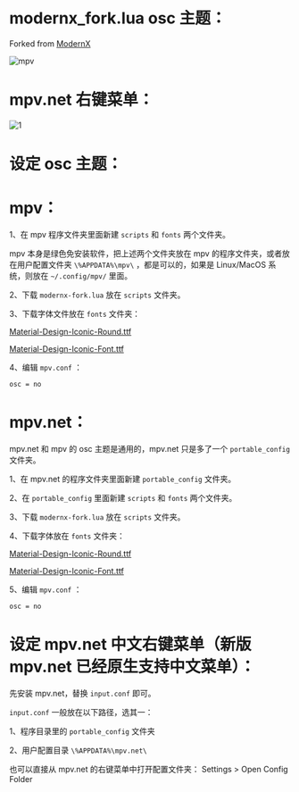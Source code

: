 # modernx_fork.lua osc 主题：

Forked from [ModernX](https://github.com/zydezu/ModernX)

![mpv](https://github.com/chwt163/Mpv.netRrightClickMenuCN/assets/70951194/e752e6a3-d2ea-43b7-8dac-ea6d477e5b00)


# mpv.net 右键菜单：


![1](https://github.com/chwt163/Mpv.netRrightClickMenuCN/assets/70951194/26be7888-003a-4222-ad11-85594cef6b41)



# 设定 osc 主题：

# mpv：

1、在 mpv 程序文件夹里面新建 `scripts` 和 `fonts` 两个文件夹。

mpv 本身是绿色免安装软件，把上述两个文件夹放在 mpv 的程序文件夹，或者放在用户配置文件夹 `\%APPDATA%\mpv\` ，都是可以的，如果是 Linux/MacOS 系统，则放在 `~/.config/mpv/` 里面。

2、下载 `modernx-fork.lua` 放在 `scripts` 文件夹。

3、下载字体文件放在 `fonts` 文件夹：

[Material-Design-Iconic-Round.ttf](https://github.com/chwt163/Mpv.netRrightClickMenuCN/raw/main/fonts/Material-Design-Iconic-Round.ttf)

[Material-Design-Iconic-Font.ttf](https://github.com/chwt163/Mpv.netRrightClickMenuCN/raw/main/fonts/Material-Design-Iconic-Font.ttf)

4、编辑 `mpv.conf` ：
```
osc = no
```




# mpv.net：

mpv.net 和 mpv 的 osc 主题是通用的，mpv.net 只是多了一个 `portable_config` 文件夹。

1、在 mpv.net 的程序文件夹里面新建 `portable_config` 文件夹。

2、在 `portable_config` 里面新建 `scripts` 和  `fonts` 两个文件夹。

3、下载 `modernx-fork.lua` 放在 `scripts` 文件夹。

4、下载字体放在 `fonts` 文件夹：

[Material-Design-Iconic-Round.ttf](https://github.com/chwt163/Mpv.netRrightClickMenuCN/raw/main/fonts/Material-Design-Iconic-Round.ttf)

[Material-Design-Iconic-Font.ttf](https://github.com/chwt163/Mpv.netRrightClickMenuCN/raw/main/fonts/Material-Design-Iconic-Font.ttf)

5、编辑 `mpv.conf` ：
```
osc = no
```



# 设定 mpv.net 中文右键菜单（新版 mpv.net 已经原生支持中文菜单）：

先安装 mpv.net，替换 `input.conf` 即可。

`input.conf` 一般放在以下路径，选其一：

1、程序目录里的 `portable_config` 文件夹

2、用户配置目录 `\%APPDATA%\mpv.net\`

也可以直接从 mpv.net 的右键菜单中打开配置文件夹： Settings > Open Config Folder





